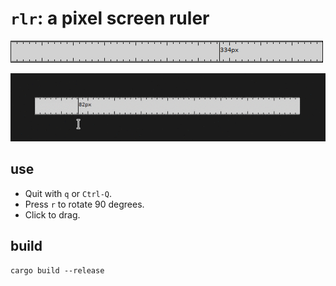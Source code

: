 # `rlr`: a pixel screen ruler

![./demo.png](./demo.png)

![./demo.gif](./demo.gif)

## use

- Quit with `q` or `Ctrl-Q`.
- Press `r` to rotate 90 degrees.
- Click to drag.

## build

```shell
cargo build --release
```
